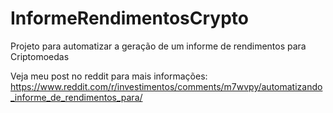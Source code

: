 # InformeRendimentosCrypto
Projeto para automatizar a geração de um informe de rendimentos para Criptomoedas

Veja meu post no reddit para mais informações: https://www.reddit.com/r/investimentos/comments/m7wvpy/automatizando_informe_de_rendimentos_para/
